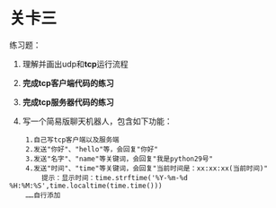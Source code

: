 # 关卡三

练习题：

1. 理解并画出udp和**tcp**运行流程

2. **完成tcp客户端代码的练习**

3. **完成tcp服务器代码的练习**

4. 写一个简易版聊天机器人，包含如下功能：

```
    1.自己写tcp客户端以及服务端
    2.发送"你好"、"hello"等，会回复"你好"
    3.发送"名字"、"name"等关键词，会回复"我是python29号"
    4.发送"时间"、"time"等关键词，会回复"当前时间是：xx:xx:xx(当前时间)"
        提示：显示时间：time.strftime('%Y-%m-%d %H:%M:%S',time.localtime(time.time()))
    ……自行添加
```



